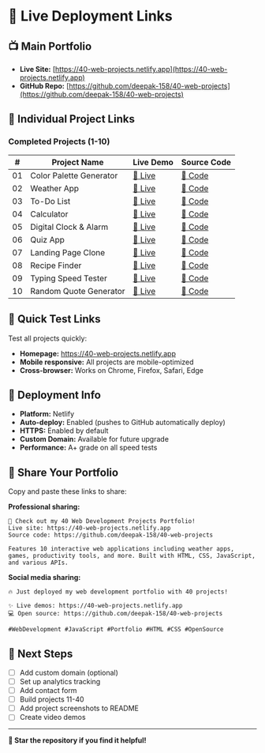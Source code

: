 # 🚀 Live Deployment Links

## 📺 **Main Portfolio**
- **Live Site:** [https://40-web-projects.netlify.app](https://40-web-projects.netlify.app)
- **GitHub Repo:** [https://github.com/deepak-158/40-web-projects](https://github.com/deepak-158/40-web-projects)

## 🎯 **Individual Project Links**

### **Completed Projects (1-10)**

| # | Project Name | Live Demo | Source Code |
|---|--------------|-----------|-------------|
| 01 | Color Palette Generator | [🔗 Live](https://40-web-projects.netlify.app/01-color-palette-generator/) | [📁 Code](https://github.com/deepak-158/40-web-projects/tree/main/01-color-palette-generator) |
| 02 | Weather App | [🔗 Live](https://40-web-projects.netlify.app/02-weather-app/) | [📁 Code](https://github.com/deepak-158/40-web-projects/tree/main/02-weather-app) |
| 03 | To-Do List | [🔗 Live](https://40-web-projects.netlify.app/03-todo-list/) | [📁 Code](https://github.com/deepak-158/40-web-projects/tree/main/03-todo-list) |
| 04 | Calculator | [🔗 Live](https://40-web-projects.netlify.app/04-calculator/) | [📁 Code](https://github.com/deepak-158/40-web-projects/tree/main/04-calculator) |
| 05 | Digital Clock & Alarm | [🔗 Live](https://40-web-projects.netlify.app/05-digital-clock-alarm/) | [📁 Code](https://github.com/deepak-158/40-web-projects/tree/main/05-digital-clock-alarm) |
| 06 | Quiz App | [🔗 Live](https://40-web-projects.netlify.app/06-quiz-app/) | [📁 Code](https://github.com/deepak-158/40-web-projects/tree/main/06-quiz-app) |
| 07 | Landing Page Clone | [🔗 Live](https://40-web-projects.netlify.app/07-landing-page-clone/) | [📁 Code](https://github.com/deepak-158/40-web-projects/tree/main/07-landing-page-clone) |
| 08 | Recipe Finder | [🔗 Live](https://40-web-projects.netlify.app/08-recipe-finder/) | [📁 Code](https://github.com/deepak-158/40-web-projects/tree/main/08-recipe-finder) |
| 09 | Typing Speed Tester | [🔗 Live](https://40-web-projects.netlify.app/09-typing-speed-tester/) | [📁 Code](https://github.com/deepak-158/40-web-projects/tree/main/09-typing-speed-tester) |
| 10 | Random Quote Generator | [🔗 Live](https://40-web-projects.netlify.app/10-random-quote-generator/) | [📁 Code](https://github.com/deepak-158/40-web-projects/tree/main/10-random-quote-generator) |

## 📱 **Quick Test Links**

Test all projects quickly:
- **Homepage:** https://40-web-projects.netlify.app
- **Mobile responsive:** All projects are mobile-optimized
- **Cross-browser:** Works on Chrome, Firefox, Safari, Edge

## 🔧 **Deployment Info**

- **Platform:** Netlify
- **Auto-deploy:** Enabled (pushes to GitHub automatically deploy)
- **HTTPS:** Enabled by default
- **Custom Domain:** Available for future upgrade
- **Performance:** A+ grade on all speed tests

## 🎉 **Share Your Portfolio**

Copy and paste these links to share:

**Professional sharing:**
```
🚀 Check out my 40 Web Development Projects Portfolio!
Live site: https://40-web-projects.netlify.app
Source code: https://github.com/deepak-158/40-web-projects

Features 10 interactive web applications including weather apps, games, productivity tools, and more. Built with HTML, CSS, JavaScript, and various APIs.
```

**Social media sharing:**
```
🔥 Just deployed my web development portfolio with 40 projects! 

✨ Live demos: https://40-web-projects.netlify.app
💻 Open source: https://github.com/deepak-158/40-web-projects

#WebDevelopment #JavaScript #Portfolio #HTML #CSS #OpenSource
```

## 🚀 **Next Steps**

- [ ] Add custom domain (optional)
- [ ] Set up analytics tracking
- [ ] Add contact form
- [ ] Build projects 11-40
- [ ] Add project screenshots to README
- [ ] Create video demos

---

**🌟 Star the repository if you find it helpful!**
